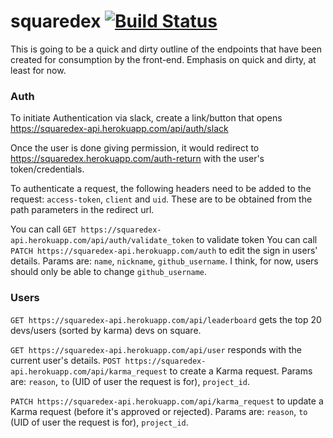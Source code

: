 # squaredex [![Build Status](https://travis-ci.org/devcenter-square/squaredex.svg?branch=master)](https://travis-ci.org/devcenter-square/squaredex)

This is going to be a quick and dirty outline of the endpoints that have been created for consumption by the front-end. Emphasis on quick and dirty, at least for now.

### Auth

To initiate Authentication via slack, create a link/button that opens https://squaredex-api.herokuapp.com/api/auth/slack

Once the user is done giving permission, it would redirect to https://squaredex.herokuapp.com/auth-return with the user's token/credentials.

To authenticate a request, the following headers need to be added to the request: `access-token`, `client` and `uid`. These are to be obtained from the path parameters in the redirect url.

You can call `GET https://squaredex-api.herokuapp.com/api/auth/validate_token` to validate token
You can call `PATCH https://squaredex-api.herokuapp.com/auth` to edit the sign in users' details. Params are: `name`, `nickname`, `github_username`. I think, for now, users should only be able to change `github_username`.

### Users

`GET https://squaredex-api.herokuapp.com/api/leaderboard` gets the top 20 devs/users (sorted by karma) devs on square.

`GET https://squaredex-api.herokuapp.com/api/user` responds with the current user's details.
`POST https://squaredex-api.herokuapp.com/api/karma_request` to create a Karma request. Params are: `reason`, `to` (UID of user the request is for), `project_id`. 

`PATCH https://squaredex-api.herokuapp.com/api/karma_request` to update a Karma request (before it's approved or rejected). Params are: `reason`, `to` (UID of user the request is for), `project_id`. 

